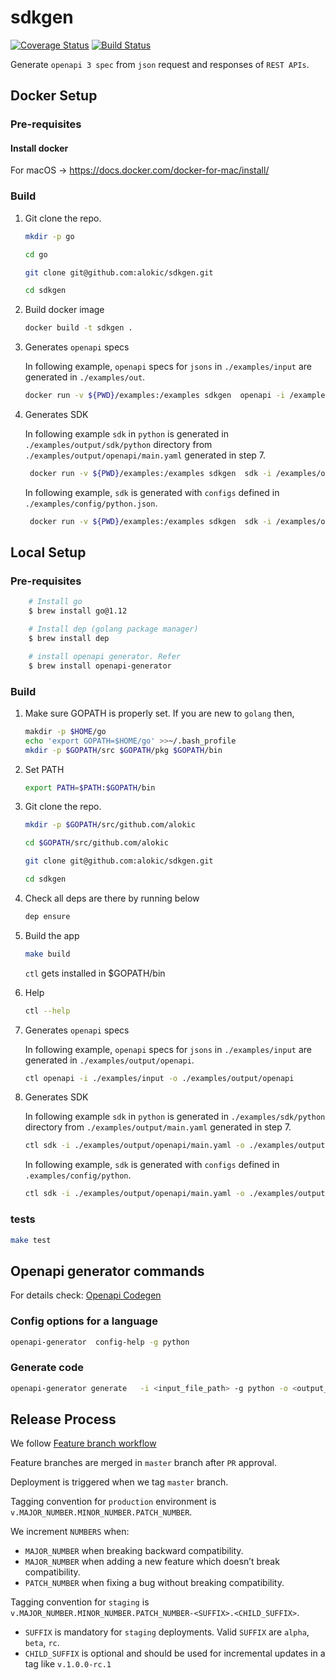 # sdkgen

[![Coverage Status](https://coveralls.io/repos/github/alokic/sdkgen/badge.svg?t=4uMFW5)](https://coveralls.io/github/alokic/sdkgen)
[![Build Status](https://drone.alokic.com/api/badges/alokic/sdkgen/status.svg)](https://drone.alokic.com/alokic/sdkgen)

Generate `openapi 3 spec` from `json` request and responses of `REST APIs`.

## Docker Setup

### Pre-requisites

#### Install docker

For macOS -> https://docs.docker.com/docker-for-mac/install/

### Build

1. Git clone the repo.

    ```bash
    mkdir -p go

    cd go

    git clone git@github.com:alokic/sdkgen.git

    cd sdkgen
    ```

2. Build docker image

    ```bash
    docker build -t sdkgen .
    ```

3. Generates `openapi` specs

   In following example, `openapi` specs for `jsons` in `./examples/input` are generated in `./examples/out`.

      ```bash
      docker run -v ${PWD}/examples:/examples sdkgen  openapi -i /examples/input -o /examples/output/openapi
      ```

4. Generates SDK

   In following example `sdk` in `python` is generated in `./examples/output/sdk/python` directory from `./examples/output/openapi/main.yaml` generated in step 7.

      ```bash
       docker run -v ${PWD}/examples:/examples sdkgen  sdk -i /examples/output/openapi/main.yaml -o /examples/output/sdk -g python
      ```

   In following example, `sdk` is generated with `configs` defined in `./examples/config/python.json`.

      ```bash
       docker run -v ${PWD}/examples:/examples sdkgen  sdk -i /examples/output/openapi/main.yaml -o /examples/output/sdk -g python -c /examples/config/python.json
      ```

## Local Setup

### Pre-requisites

```bash
    # Install go
    $ brew install go@1.12

    # Install dep (golang package manager)
    $ brew install dep

    # install openapi generator. Refer
    $ brew install openapi-generator
```

### Build

1. Make sure GOPATH is properly set.
If you are new to `golang` then,

    ```bash
    makdir -p $HOME/go 
    echo 'export GOPATH=$HOME/go' >>~/.bash_profile
    mkdir -p $GOPATH/src $GOPATH/pkg $GOPATH/bin 
    ```

2. Set PATH

    ```bash
    export PATH=$PATH:$GOPATH/bin
    ```

3. Git clone the repo.

    ```bash
    mkdir -p $GOPATH/src/github.com/alokic

    cd $GOPATH/src/github.com/alokic

    git clone git@github.com:alokic/sdkgen.git

    cd sdkgen
    ```

4. Check all deps are there by running below

   ```bash
   dep ensure
   ```

5. Build the app

   ```bash
   make build
   ```

   `ctl` gets installed in $GOPATH/bin

6. Help

   ```bash
   ctl --help
   ```

7. Generates `openapi` specs

   In following example, `openapi` specs for `jsons` in `./examples/input` are generated in `./examples/output/openapi`.

      ```bash
      ctl openapi -i ./examples/input -o ./examples/output/openapi
      ```

8. Generates SDK

   In following example `sdk` in `python` is generated in `./examples/sdk/python` directory from `./examples/output/main.yaml` generated in step 7.

      ```bash
      ctl sdk -i ./examples/output/openapi/main.yaml -o ./examples/output/sdk -g python
      ```

   In following example, `sdk` is generated with `configs` defined in `.examples/config/python`.

      ```bash
      ctl sdk -i ./examples/output/openapi/main.yaml -o ./examples/output/sdk -g python -c ./examples/config/python.json
      ```

### tests

```bash
make test
```

## Openapi generator commands

For details check: [Openapi Codegen](https://github.com/OpenAPITools/openapi-generator)

### Config options for a language

```bash
openapi-generator  config-help -g python
```

### Generate code

```bash
openapi-generator generate   -i <input_file_path> -g python -o <output_folder> --enable-post-process-file
```

## Release Process

We follow [Feature branch workflow](https://www.atlassian.com/git/tutorials/comparing-workflows/feature-branch-workflow)

Feature branches are merged in `master` branch after `PR` approval.

Deployment is triggered when we tag `master` branch.

Tagging convention for `production` environment is `v.MAJOR_NUMBER.MINOR_NUMBER.PATCH_NUMBER`.

We increment `NUMBERS` when:

* `MAJOR_NUMBER` when breaking backward compatibility.
* `MAJOR_NUMBER` when adding a new feature which doesn’t break compatibility.
* `PATCH_NUMBER` when fixing a bug without breaking compatibility.

Tagging convention for `staging` is `v.MAJOR_NUMBER.MINOR_NUMBER.PATCH_NUMBER-<SUFFIX>.<CHILD_SUFFIX>`.

* `SUFFIX` is mandatory for `staging` deployments. Valid `SUFFIX` are `alpha`, `beta`, `rc`.
* `CHILD_SUFFIX` is optional and should be used for incremental updates in a tag like `v.1.0.0-rc.1`
